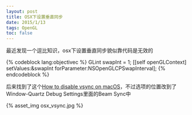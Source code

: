 ```yaml
---
layout: post
title: OSX下设置垂直同步
date: 2015/1/13
tags: OpenGL
toc: false
---
```


最近发现一个逗比知识，osx下设置垂直同步貌似靠代码是无效的

<!--more-->

{% codeblock lang:objectivec %}
GLint swapInt = 1;
[[self openGLContext] setValues:&swapInt forParameter:NSOpenGLCPSwapInterval];
{% endcodeblock %}

后来找到了这个[How to disable vsync on macOS](http://stackoverflow.com/questions/12345730/how-to-disable-vsync-on-mac-osx)，不过选项的位置改到了Window-Quartz Debug Settings里面的Beam Sync中

{% asset_img osx_vsync.jpg %}